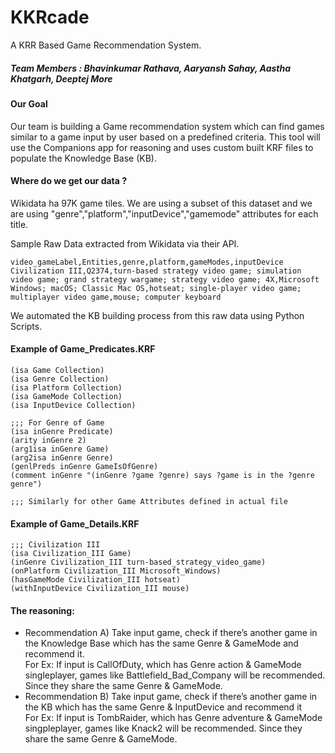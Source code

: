# KKRcade 
A KRR Based Game Recommendation System.

##### Team Members  : Bhavinkumar Rathava, Aaryansh Sahay, Aastha Khatgarh, Deeptej More

#### Our Goal 
Our team is building a Game recommendation system which can find games similar to a game input by user based on a predefined criteria. This tool will use the Companions app for reasoning and uses custom built KRF files to populate the Knowledge Base (KB). 

#### Where do we get our data ?
Wikidata ha 97K game tiles. We are using a subset of this dataset and we are using "genre","platform","inputDevice","gamemode" attributes for each title.

Sample Raw Data extracted from Wikidata via their API. 
```
video_gameLabel,Entities,genre,platform,gameModes,inputDevice
Civilization III,Q2374,turn-based strategy video game; simulation video game; grand strategy wargame; strategy video game; 4X,Microsoft Windows; macOS; Classic Mac OS,hotseat; single-player video game; multiplayer video game,mouse; computer keyboard
```

We automated the KB building process from this raw data using Python Scripts. 

#### Example of Game_Predicates.KRF
```
(isa Game Collection)
(isa Genre Collection)
(isa Platform Collection)
(isa GameMode Collection)
(isa InputDevice Collection)

;;; For Genre of Game
(isa inGenre Predicate) 
(arity inGenre 2)
(arg1isa inGenre Game)
(arg2isa inGenre Genre)
(genlPreds inGenre GameIsOfGenre)
(comment inGenre "(inGenre ?game ?genre) says ?game is in the ?genre genre")

;;; Similarly for other Game Attributes defined in actual file
```


#### Example of Game_Details.KRF

```
;;; Civilization III
(isa Civilization_III Game)
(inGenre Civilization_III turn-based_strategy_video_game)
(onPlatform Civilization_III Microsoft_Windows)
(hasGameMode Civilization_III hotseat)
(withInputDevice Civilization_III mouse)
```

#### The reasoning:

* Recommendation A) Take input game, check if there’s another game in the Knowledge Base which has the same Genre & GameMode and recommend it.
<br>For Ex: If input is CallOfDuty, which has Genre action & GameMode singleplayer, games like Battlefield_Bad_Company will be recommended. Since they share the same Genre & GameMode.
* Recommendation B) Take input game, check if there’s another game in the KB which has the same Genre & InputDevice and recommend it
<br>For Ex: If input is TombRaider, which has Genre adventure & GameMode singpleplayer, games like Knack2 will be recommended. Since they share the same Genre & GameMode.
